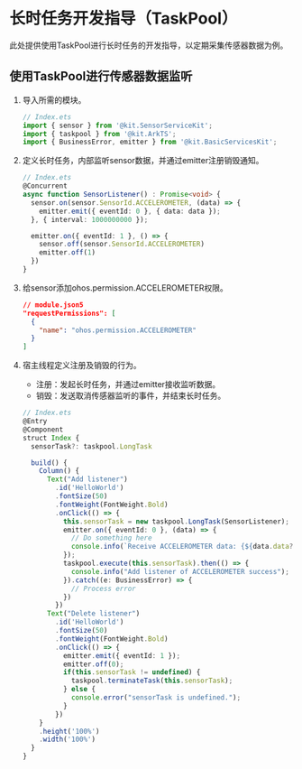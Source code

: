 # 长时任务开发指导（TaskPool）

此处提供使用TaskPool进行长时任务的开发指导，以定期采集传感器数据为例。

## 使用TaskPool进行传感器数据监听

1. 导入所需的模块。

   ```ts
   // Index.ets
   import { sensor } from '@kit.SensorServiceKit';
   import { taskpool } from '@kit.ArkTS';
   import { BusinessError, emitter } from '@kit.BasicServicesKit';
   ```

2. 定义长时任务，内部监听sensor数据，并通过emitter注册销毁通知。

   ```ts
   // Index.ets
   @Concurrent
   async function SensorListener() : Promise<void> {
     sensor.on(sensor.SensorId.ACCELEROMETER, (data) => {
       emitter.emit({ eventId: 0 }, { data: data });
     }, { interval: 1000000000 });
   
     emitter.on({ eventId: 1 }, () => {
       sensor.off(sensor.SensorId.ACCELEROMETER)
       emitter.off(1)
     })
   }
   ```

3. 给sensor添加ohos.permission.ACCELEROMETER权限。

   ```json
   // module.json5
   "requestPermissions": [
     {
       "name": "ohos.permission.ACCELEROMETER"
     }
   ]
   ```
4. 宿主线程定义注册及销毁的行为。
   - 注册：发起长时任务，并通过emitter接收监听数据。
   - 销毁：发送取消传感器监听的事件，并结束长时任务。

   ```ts
   // Index.ets
   @Entry
   @Component
   struct Index {
     sensorTask?: taskpool.LongTask
   
     build() {
       Column() {
         Text("Add listener")
           .id('HelloWorld')
           .fontSize(50)
           .fontWeight(FontWeight.Bold)
           .onClick(() => {
             this.sensorTask = new taskpool.LongTask(SensorListener);
             emitter.on({ eventId: 0 }, (data) => {
               // Do something here
               console.info(`Receive ACCELEROMETER data: {${data.data?.x}, ${data.data?.y}, ${data.data?.z}}`);
             });
             taskpool.execute(this.sensorTask).then(() => {
               console.info("Add listener of ACCELEROMETER success");
             }).catch((e: BusinessError) => {
               // Process error
             })
           })
         Text("Delete listener")
           .id('HelloWorld')
           .fontSize(50)
           .fontWeight(FontWeight.Bold)
           .onClick(() => {
             emitter.emit({ eventId: 1 });
             emitter.off(0);
             if(this.sensorTask != undefined) {
               taskpool.terminateTask(this.sensorTask);
             } else {
               console.error("sensorTask is undefined.");
             }
           })
       }
       .height('100%')
       .width('100%')
     }
   }
   ```
   <!-- @[taskpool_listen_sensor_data](https://gitee.com/openharmony/applications_app_samples/blob/master/code/DocsSample/ArkTS/ArkTsConcurrent/ApplicationMultithreadingDevelopment/ApplicationMultithreading/entry/src/main/ets/managers/LongTimeTaskGuide.ets) -->
   
   
